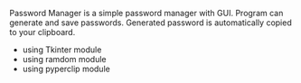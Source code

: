 Password Manager is a simple password manager with GUI. Program can generate and save passwords.
Generated password is automatically copied to your clipboard.
- using Tkinter module
- using ramdom module
- using pyperclip module